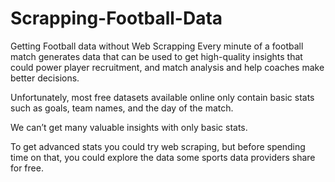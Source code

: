 # Scrapping-Football-Data
Getting Football data without Web Scrapping
Every minute of a football match generates data that can be used to get high-quality insights that could power player recruitment, and match analysis and help coaches make better decisions.

Unfortunately, most free datasets available online only contain basic stats such as goals, team names, and the day of the match.

We can’t get many valuable insights with only basic stats.

To get advanced stats you could try web scraping, but before spending time on that, you could explore the data some sports data providers share for free.
